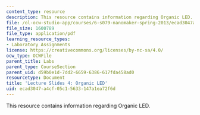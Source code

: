 ```yaml
---
content_type: resource
description: This resource contains information regarding Organic LED.
file: /ol-ocw-studio-app/courses/6-s079-nanomaker-spring-2013/ecad3047a4cf05c15633147a1ea72f6d_MIT6_S079S13_slides04.pdf
file_size: 1600789
file_type: application/pdf
learning_resource_types:
- Laboratory Assignments
license: https://creativecommons.org/licenses/by-nc-sa/4.0/
ocw_type: OCWFile
parent_title: Labs
parent_type: CourseSection
parent_uid: d59b0e1d-7dd2-6659-6386-617fda458ad0
resourcetype: Document
title: 'Lecture Slides 4: Organic LED'
uid: ecad3047-a4cf-05c1-5633-147a1ea72f6d
---
```

This resource contains information regarding Organic LED.